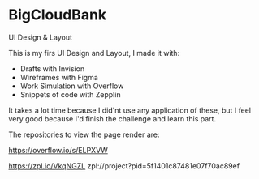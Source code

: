 # BigCloudBank
UI Design &amp; Layout

This is my firs UI Design and Layout, I made it with:

- Drafts with Invision 
- Wireframes with Figma 
- Work Simulation with Overflow
- Snippets of code with Zepplin

It takes a lot time because I did'nt use any application of these, but I feel very good because I'd finish the challenge and learn this part.

The repositories to view the page render are:

https://overflow.io/s/ELPXVW

https://zpl.io/VkqNGZL
zpl://project?pid=5f1401c87481e07f70ac89ef
